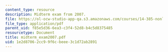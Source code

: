 ```yaml
---
content_type: resource
description: Midterm exam from 2007.
file: https://ol-ocw-studio-app-qa.s3.amazonaws.com/courses/14-385-nonlinear-econometric-analysis-fall-2007/1e2d87062cc99f6cbeee3c1d72ab2891_midterm_exam2007.pdf
file_type: application/pdf
parent_uid: f85e5d36-6ea3-c3f4-52d8-b4c5d8375485
resourcetype: Document
title: midterm_exam2007.pdf
uid: 1e2d8706-2cc9-9f6c-beee-3c1d72ab2891
---
```

